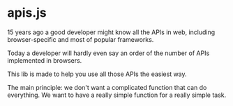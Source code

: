 # apis.js
15 years ago a good developer might know all the APIs in web, including browser-specific and most of popular frameworks.

Today a developer will hardly even say an order of the number of APIs implemented in browsers.

This lib is made to help you use all those APIs the easiest way.

The main principle: we don't want a complicated function that can do everything. We want to have a really simple function for a really simple task.
